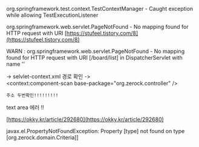 org.springframework.test.context.TestContextManager - Caught exception while allowing TestExecutionListener 

 org.springframework.web.servlet.PageNotFound - No mapping found for HTTP request with URI
 [https://stufeel.tistory.com/8](https://stufeel.tistory.com/8)


WARN : org.springframework.web.servlet.PageNotFound - No mapping found for HTTP request with URI [/board/list] in DispatcherServlet with name ''

-> selvlet-context.xml 경로 확인
-> 	
	<context:component-scan base-package="org.zerock.controller" />
	
	주소 두번확인!!!!!!!!!


text area 에러 !!

[https://okky.kr/article/292680](https://okky.kr/article/292680)




javax.el.PropertyNotFoundException: Property [type] not found on type [org.zerock.domain.Criteria]] 
<!--stackedit_data:
eyJoaXN0b3J5IjpbLTIwMjQxMjQ3NzMsLTEwOTAyODYwNzYsMT
A5MDQ4NDUzNywtMTY0MDU1MDgyMSwtMjc4NDg1MTY4XX0=
-->